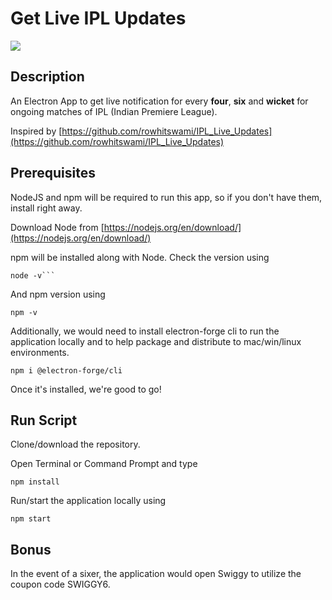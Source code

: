
# Get Live IPL Updates

![](https://forthebadge.com/images/badges/made-with-javascript.svg)

## Description
An Electron App to get live notification for every **four**, **six** and **wicket** for ongoing matches of IPL (Indian Premiere League).

Inspired by [https://github.com/rowhitswami/IPL_Live_Updates](https://github.com/rowhitswami/IPL_Live_Updates)


## Prerequisites

NodeJS and npm will be required to run this app, so if you don't have them, install right away.

Download Node from [https://nodejs.org/en/download/](https://nodejs.org/en/download/)

npm will be installed along with Node. Check the version using 
```
node -v``` 
```
And npm version using
```
npm -v
```
Additionally, we would need to install electron-forge cli to run the application locally and to help package and distribute to mac/win/linux environments.
```
npm i @electron-forge/cli
```
Once it's installed, we're good to go!


## Run Script

Clone/download the repository.

Open Terminal or Command Prompt and type
```
npm install
```
Run/start the application locally using 
```
npm start
```

## Bonus

In the event of a sixer, the application would open Swiggy to utilize the coupon code SWIGGY6.
